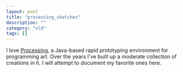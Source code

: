 ```yaml
---
layout: post
title: "processing_sketches"
description: ""
category: "old"
tags: []
---
```


I love [Processing](http://processing.org/), a Java-based rapid prototyping environment for programming art. Over the years I've built up a moderate collection of creations in it. I will attempt to document my favorite ones here.
